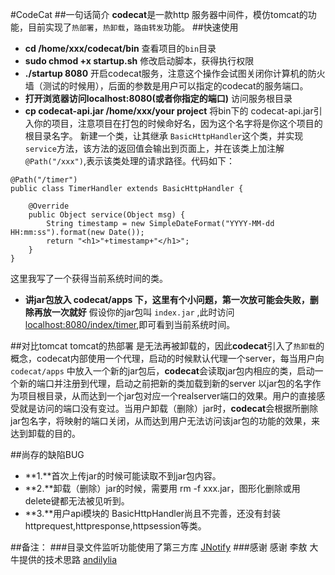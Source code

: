 #CodeCat
##一句话简介
**codecat**是一款http 服务器中间件，模仿tomcat的功能，目前实现了`热部署`，`热卸载`，`路由转发`功能。
##快速使用
- **cd /home/xxx/codecat/bin** 查看项目的`bin`目录
- **sudo chmod +x startup.sh** 修改启动脚本，获得执行权限
- **./startup 8080** 开启codecat服务，注意这个操作会试图关闭你计算机的防火墙（测试的时候用），后面的参数是用户可以指定的codecat的服务端口。
- **打开浏览器访问localhost:8080(或者你指定的端口)**  访问服务根目录
- **cp codecat-api.jar /home/xxx/your project** 将bin下的 codecat-api.jar引入你的项目，注意项目在打包的时候命好名，因为这个名字将是你这个项目的根目录名字。
新建一个类，让其继承 `BasicHttpHandler`这个类，并实现 `service`方法，该方法的返回值会输出到页面上，并在该类上加注解`@Path("/xxx")`,表示该类处理的请求路径。代码如下：
```
@Path("/timer")
public class TimerHandler extends BasicHttpHandler {

    @Override
    public Object service(Object msg) {
        String timestamp = new SimpleDateFormat("YYYY-MM-dd HH:mm:ss").format(new Date());
        return "<h1>"+timestamp+"</h1>";
    }
}
```
这里我写了一个获得当前系统时间的类。
- **讲jar包放入 codecat/apps 下，这里有个小问题，第一次放可能会失败，删除再放一次就好**  假设你的jar包叫 `index.jar` ,此时访问[localhost:8080/index/timer](),即可看到当前系统时间。
                                                        

##对比tomcat
tomcat的热部署 是无法再被卸载的，因此**codecat**引入了`热卸载`的概念，codecat内部使用一个代理，启动的时候默认代理一个server，每当用户向`codecat/apps` 中放入一个新的jar包后，**codecat**会读取jar包内相应的类，启动一个新的端口并注册到代理，启动之前把新的类加载到新的server
以jar包的名字作为项目根目录，从而达到一个jar包对应一个realserver端口的效果。用户的直接感受就是访问的端口没有变过。当用户卸载（删除）jar时，**codecat**会根据所删除jar包名字，将映射的端口关闭，从而达到用户无法访问该jar包的功能的效果，来达到卸载的目的。

##尚存的缺陷BUG
- **1.**首次上传jar的时候可能读取不到jar包内容。
- **2.**卸载（删除）jar的时候，需要用 rm -f xxx.jar，图形化删除或用delete键都无法被见听到。
- **3.**用户api模块的 BasicHttpHandler尚且不完善，还没有封装httprequest,httpresponse,httpsession等类。


##备注：
###目录文件监听功能使用了第三方库 [JNotify](http://my.oschina.net/fuckmylife0/blog/324967)
###感谢
感谢 李敖 大牛提供的技术思路
[andilylia](https://github.com/andilyliao)